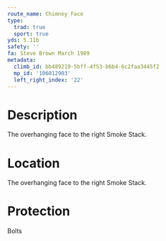 ```yaml
---
route_name: Chimney Face
type:
  trad: true
  sport: true
yds: 5.11b
safety: ''
fa: Steve Brown March 1989
metadata:
  climb_id: bb489219-5bff-4f53-b6b4-6c2faa3445f2
  mp_id: '106012903'
  left_right_index: '22'
---
```

# Description
The overhanging face to the right Smoke Stack.

# Location
The overhanging face to the right Smoke Stack.

# Protection
Bolts
